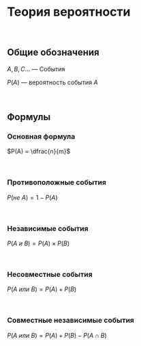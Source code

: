 # Теория вероятности

<Br>

## Общие обозначения
$A, B, C...$ — События

$P(A)$ — вероятность события $A$

<Br>

## Формулы

### Основная формула
$P(A) = \dfrac{n}{m}$

<Br>

### Противоположные события
$P(не \ A) = 1 - P(A)$

<Br>

### Независимые события
$P(A \ и \ B) = P(A) \times P(B)$

<Br>

### Несовместные события
$P(A \ или \ B) = P(A) + P(B)$

<Br>

### Cовместные независимые события
$P(A \ или \ B) = P(A) + P(B) - P(A \cap B)$